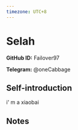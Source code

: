 ```yaml
---
timezone: UTC+8
---
```


# Selah

**GitHub ID:** Failover97

**Telegram:** @oneCabbage

## Self-introduction

i' m a xiaobai

## Notes

<!-- Content_START -->


<!-- Content_END -->
